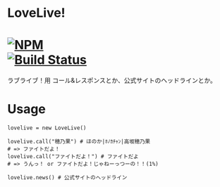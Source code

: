 # LoveLive!

[![NPM](https://nodei.co/npm/lovelive.png)](https://nodei.co/npm/lovelive/)  
[![Build Status](https://travis-ci.org/ota42y/node-lovelive.svg)](https://travis-ci.org/ota42y/node-lovelive)
==========

ラブライブ！用
コール&レスポンスとか、公式サイトのヘッドラインとか。

# Usage
```
lovelive = new LoveLive()

lovelive.call("穂乃果") # ほのか|ﾎﾉｶﾁｬﾝ|高坂穂乃果
# => ファイトだよ！
lovelive.call("ファイトだよ！") # ファイトだよ
# => うんっ！ or ファイトだよ！じゃねーっつーの！！(1%)

lovelive.news() # 公式サイトのヘッドライン
```
